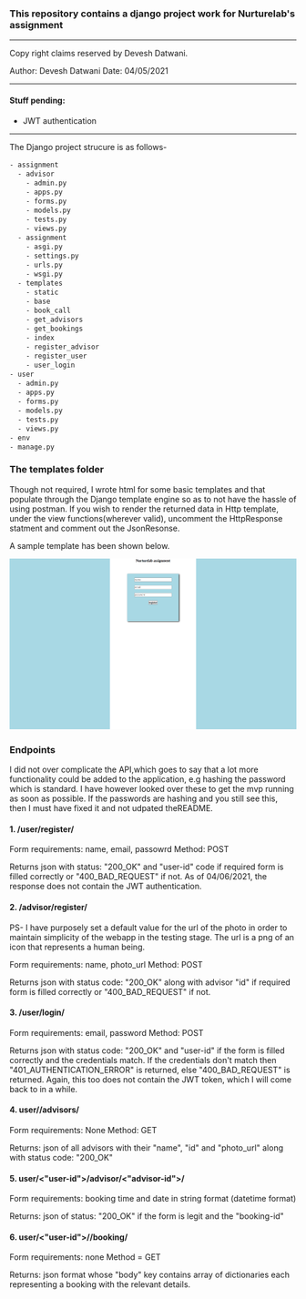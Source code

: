 ### This repository contains a django project work for Nurturelab's assignment

********************************************* 
Copy right claims reserved by Devesh Datwani. 

Author: Devesh Datwani
Date: 04/05/2021

**********************************************

#### Stuff pending: 

  <ul>
    <li>JWT authentication</li>
  </ul>

**********************************************

The Django project strucure is as follows- 

    - assignment
      - advisor
        - admin.py
        - apps.py
        - forms.py
        - models.py
        - tests.py
        - views.py
      - assignment
        - asgi.py
        - settings.py
        - urls.py
        - wsgi.py
      - templates
        - static
        - base
        - book_call
        - get_advisors
        - get_bookings 
        - index
        - register_advisor
        - register_user
        - user_login
    - user
      - admin.py
      - apps.py
      - forms.py
      - models.py
      - tests.py
      - views.py
    - env
    - manage.py

### The templates folder

<p>Though not required, I wrote html for some basic templates and that populate through the Django template engine so as to not have the hassle of using postman. If you wish to render the returned data in Http template, under the view functions(wherever valid), uncomment the HttpResponse statment and comment out the JsonResonse.<p>

<p>A sample template has been shown below.<p>
<img src="https://github.com/deveshdatwani/nurturelab/blob/main/assets/sample.png" style="height: 300px; width: 600px;">


### Endpoints 

<p>I did not over complicate the API,which goes to say that a lot more functionality could be added to the application, e.g hashing the password which is standard. I have however looked over these to get the mvp running as soon as possible. If the passwords are hashing and you still see this, then I must have fixed it and not udpated theREADME.<p>

#### 1. /user/register/

Form requirements: name, email, passowrd
Method: POST

Returns json with status: "200_OK" and "user-id" code if required form is filled correctly or "400_BAD_REQUEST" if not. As of 04/06/2021, the response does not contain the JWT authentication.

#### 2. /advisor/register/

<p>PS- I have purposely set a default value for the url of the photo in order to maintain simplicity of the webapp in the testing stage. The url is a png of an icon that represents a human being.</p>

Form requirements: name, photo_url
Method: POST

Returns json with status code: "200_OK" along with advisor "id" if required form is filled correctly or "400_BAD_REQUEST" if not.

#### 3. /user/login/

Form requirements: email, password
Method: POST

Returns json with status code: "200_OK" and "user-id" if the form is filled correctly and the credentials match. If the credentials don't match then "401_AUTHENTICATION_ERROR" is returned, else "400_BAD_REQUEST" is returned. Again, this too does not contain the JWT token, which I will come back to in a while.

#### 4. user/<user-id>/advisors/

Form requirements: None 
Method: GET

Returns: json of all advisors with their "name", "id" and "photo_url" along with status code: "200_OK"

#### 5. user/<"user-id">/advisor/<"advisor-id">/

Form requirements: booking time and date in string format (datetime format)

Returns: json of status: "200_OK" if the form is legit and the "booking-id"

#### 6. user/<"user-id">/<advisor>/booking/

  Form requirements: none
  Method = GET

  Returns: json format whose "body" key contains array of dictionaries each representing a booking with the relevant details.
